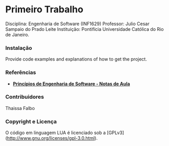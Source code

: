 # Primeiro Trabalho #
Disciplina: Engenharia de Software (INF1629) 
Professor: Julio Cesar Sampaio do Prado Leite 
Instituição: Pontifícia Universidade Católica do Rio de Janeiro.

### Instalação ###
Provide code examples and explanations of how to get the project.

### Referências ###
- **[Princípios de Engenharia de Software - Notas de Aula](https://pes2006.wordpress.com/)**

### Contribuidores ###
Thaissa Falbo

### Copyright e Licença ###
O código em linguagem LUA é licenciado sob a [GPLv3] (http://www.gnu.org/licenses/gpl-3.0.html).

